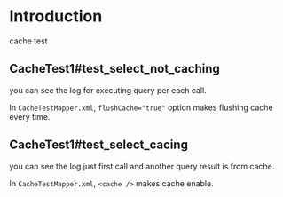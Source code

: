 # Introduction

cache test

## CacheTest1#test_select_not_caching

you can see the log for executing query per each call.

In `CacheTestMapper.xml`, `flushCache="true"` option makes flushing cache every time.

## CacheTest1#test_select_cacing

you can see the log just first call and another query result is from cache.

In `CacheTestMapper.xml`, `<cache />` makes cache enable.